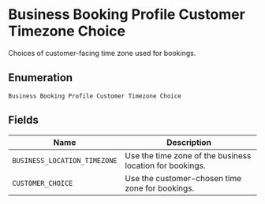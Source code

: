 
# Business Booking Profile Customer Timezone Choice

Choices of customer-facing time zone used for bookings.

## Enumeration

`Business Booking Profile Customer Timezone Choice`

## Fields

| Name | Description |
|  --- | --- |
| `BUSINESS_LOCATION_TIMEZONE` | Use the time zone of the business location for bookings. |
| `CUSTOMER_CHOICE` | Use the customer-chosen time zone for bookings. |

